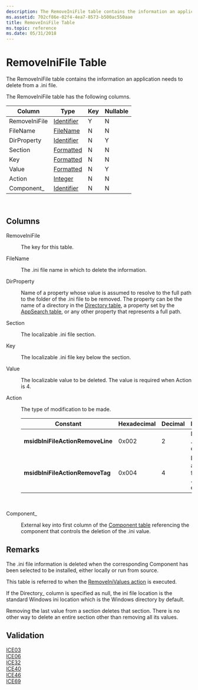 ```yaml
---
description: The RemoveIniFile table contains the information an application needs to delete from a .ini file.
ms.assetid: 702cf86e-02f4-4ea7-8573-b500ac550aae
title: RemoveIniFile Table
ms.topic: reference
ms.date: 05/31/2018
---
```


# RemoveIniFile Table

The RemoveIniFile table contains the information an application needs to delete from a .ini file.

The RemoveIniFile table has the following columns.



| Column        | Type                         | Key | Nullable |
|---------------|------------------------------|-----|----------|
| RemoveIniFile | [Identifier](identifier.md) | Y   | N        |
| FileName      | [FileName](text.md)         | N   | N        |
| DirProperty   | [Identifier](identifier.md) | N   | Y        |
| Section       | [Formatted](formatted.md)   | N   | N        |
| Key           | [Formatted](formatted.md)   | N   | N        |
| Value         | [Formatted](formatted.md)   | N   | Y        |
| Action        | [Integer](integer.md)       | N   | N        |
| Component\_   | [Identifier](identifier.md) | N   | N        |



 

## Columns

<dl> <dt>

<span id="RemoveIniFile"></span><span id="removeinifile"></span><span id="REMOVEINIFILE"></span>RemoveIniFile
</dt> <dd>

The key for this table.

</dd> <dt>

<span id="FileName"></span><span id="filename"></span><span id="FILENAME"></span>FileName
</dt> <dd>

The .ini file name in which to delete the information.

</dd> <dt>

<span id="DirProperty"></span><span id="dirproperty"></span><span id="DIRPROPERTY"></span>DirProperty
</dt> <dd>

Name of a property whose value is assumed to resolve to the full path to the folder of the .ini file to be removed. The property can be the name of a directory in the [Directory table](directory-table.md), a property set by the [AppSearch table](appsearch-table.md), or any other property that represents a full path.

</dd> <dt>

<span id="Section"></span><span id="section"></span><span id="SECTION"></span>Section
</dt> <dd>

The localizable .ini file section.

</dd> <dt>

<span id="Key"></span><span id="key"></span><span id="KEY"></span>Key
</dt> <dd>

The localizable .ini file key below the section.

</dd> <dt>

<span id="Value"></span><span id="value"></span><span id="VALUE"></span>Value
</dt> <dd>

The localizable value to be deleted. The value is required when Action is 4.

</dd> <dt>

<span id="Action"></span><span id="action"></span><span id="ACTION"></span>Action
</dt> <dd>

The type of modification to be made.



| Constant                         | Hexadecimal | Decimal | Meaning                          |
|----------------------------------|-------------|---------|----------------------------------|
| **msidbIniFileActionRemoveLine** | 0x002       | 2       | Deletes .ini entry.              |
| **msidbIniFileActionRemoveTag**  | 0x004       | 4       | Deletes a tag from a .ini entry. |



 

</dd> <dt>

<span id="Component_"></span><span id="component_"></span><span id="COMPONENT_"></span>Component\_
</dt> <dd>

External key into first column of the [Component table](component-table.md) referencing the component that controls the deletion of the .ini value.

</dd> </dl>

## Remarks

The .ini file information is deleted when the corresponding Component has been selected to be installed, either locally or run from source.

This table is referred to when the [RemoveIniValues action](removeinivalues-action.md) is executed.

If the Directory\_ column is specified as null, the ini file location is the standard Windows ini location which is the Windows directory by default.

Removing the last value from a section deletes that section. There is no other way to delete an entire section other than removing all its values.

## Validation

<dl>

[ICE03](ice03.md)  
[ICE06](ice06.md)  
[ICE32](ice32.md)  
[ICE40](ice40.md)  
[ICE46](ice46.md)  
[ICE69](ice69.md)  
</dl>

 

 



